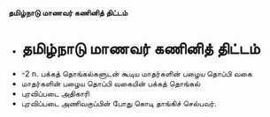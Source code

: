 **தமிழ்நாடு மாணவர் கணினித் திட்டம்**
- # தமிழ்நாடு மாணவர் கணினித் திட்டம்
- -2 n. பக்கத் தொங்கல்களுடன் கூடிய மாதர்களின் பழைய தொப்பி வகை
- மாதர்களின் பழைய தொப்பி வகையின் பக்கத் தொங்கல்
- புரவிப்படை அதிகாரி
- புரவிப்படை அணிவகுப்பின் போது கொடி தாங்கிச் செல்பவர்.

